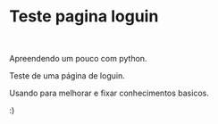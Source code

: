 <h1>Teste pagina loguin</h1><br>
<p>Apreendendo um pouco com python. <br>
<p>Teste de uma página de loguin. <br>
<p>Usando para melhorar e fixar conhecimentos basicos.</p>
<p>:)</p>